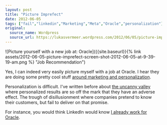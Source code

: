 ```yaml
---
layout: post
title: "Picture Imprefect"
date: 2012-06-05
tags: ["fail","linkedin","Marketing","Meta","Oracle","personalization"]
original:
  source_name: Wordpress
  source_url: https://lukasvermeer.wordpress.com/2012/06/05/picture-imprefect/
---
```


![Picture yourself with a new job at: Oracle]({{site.baseurl}}{% link assets/2012-06-05-picture-imprefect-screen-shot-2012-06-05-at-9-39-19-am.png %} "Job Recommendation")

Yes, I can indeed very easily picture myself with a job at Oracle. I hear they are doing some pretty cool stuff [around marketing and personalization](http://www.oracle.com/us/solutions/ent-performance-bi/real-time-decisions-066561.html).

Personalization is difficult. I've written before about [the uncanny valley](http://lukasvermeer.wordpress.com/2012/02/02/marketing-personalization-and-the-uncanny-valley/) where personalized results are so off the mark that they have an adverse effect. The trough of disillusionment where companies pretend to know their customers, but fail to deliver on that promise.

For instance, you would think LinkedIn would know [I already work for Oracle](http://www.linkedin.com/in/lukasvermeer).